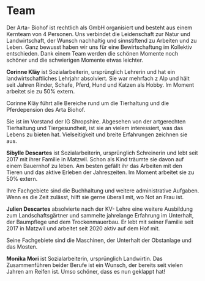 # Team 

Der Arta- Biohof ist rechtlich als GmbH organisiert und besteht aus einem Kernteam von 4 Personen. Uns verbindet die Leidenschaft zur Natur und Landwirtschaft, der Wunsch nachhaltig und sinnstiftend zu Arbeiten und zu Leben. Ganz bewusst haben wir uns für eine Bewirtschaftung im Kollektiv entschieden. Dank einem Team werden die schönen Momente noch schöner und die schwierigen Momente etwas leichter.

__Corinne Kläy__ ist Sozialarbeiterin, ursprünglich Lehrerin und hat ein landwirtschaftliches Lehrjahr absolviert. Sie war mehrfach z Alp und hält seit Jahren Rinder, Schafe, Pferd, Hund und Katzen als Hobby. Im Moment arbeitet sie zu 50% extern.

Corinne Kläy führt alle Bereiche rund um die Tierhaltung und die Pferdepension des Arta Biohof.

Sie ist im Vorstand der IG Shropshire. Abgesehen von der artgerechten Tierhaltung und Tiergesundheit, ist sie an vielem interessiert, was das Lebens zu bieten hat. Vielseitigkeit und breite Erfahrungen zeichnen sie aus.

__Sibylle Descartes__ ist Sozialarbeiterin, ursprünglich Schreinerin und lebt seit 2017 mit ihrer Familie in Matzwil. Schon als Kind träumte sie davon auf einem Bauernhof zu leben. Am besten gefällt ihr das Arbeiten mit den Tieren und das aktive Erleben der Jahreszeiten. Im Moment arbeitet sie zu 50% extern.

Ihre Fachgebiete sind die Buchhaltung und weitere administrative Aufgaben. Wenn es die Zeit zulässt, hilft sie gerne überall mit, wo Not an Frau ist.  

__Julien Descartes__ absolvierte nach der KV- Lehre eine weitere Ausbildung zum Landschaftsgärtner und sammelte jahrelange Erfahrung im Unterhalt, der Baumpflege und dem Trockenmauerbau. Er lebt mit seiner Familie seit 2017 in Matzwil und arbeitet seit 2020 aktiv auf dem Hof mit.

Seine Fachgebiete sind die Maschinen, der Unterhalt der Obstanlage und das Mosten.

__Monika Mori__ ist Sozialarbeiterin, ursprünglich Landwirtin. Das Zusammenführen beider Berufe ist ein Wunsch, der bereits seit vielen Jahren am Reifen ist. Umso schöner, dass es nun geklappt hat!

